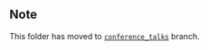 ## Note
This folder has moved to [`conference_talks`](https://github.com/Esri/arcgis-python-api/tree/conference_talks/talks/uc2017) branch.